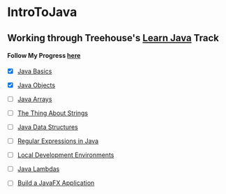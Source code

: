 # IntroToJava
## Working through Treehouse's [Learn Java](https://teamtreehouse.com/tracks/learn-java) Track
#### Follow My Progress [here](https://teamtreehouse.com/stephanieyoustra)



- [x] [Java Basics](https://teamtreehouse.com/library/java-basics)

- [x] [Java Objects](https://teamtreehouse.com/library/java-objects-2)

- [ ] [Java Arrays](https://teamtreehouse.com/library/java-arrays)

- [ ] [The Thing About Strings](https://teamtreehouse.com/library/the-thing-about-strings)

- [ ] [Java Data Structures](https://teamtreehouse.com/library/java-data-structures)

- [ ] [Regular Expressions in Java](https://teamtreehouse.com/library/regular-expressions-in-java)

- [ ] [Local Development Environments](https://teamtreehouse.com/library/local-development-environments)

- [ ] [Java Lambdas](https://teamtreehouse.com/library/java-lambdas)

- [ ] [Build a JavaFX Application](https://teamtreehouse.com/library/build-a-javafx-application)
